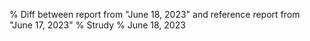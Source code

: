 % Diff between report from "June 18, 2023" and reference report from "June 17, 2023"
% Strudy
% June 18, 2023


